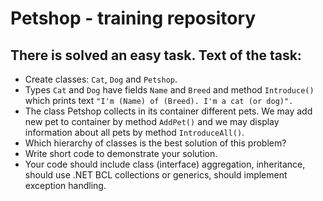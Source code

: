 Petshop - training repository
===================== 

There is solved an easy task. Text of the task:
-----------------------------------


* Create classes: `Cat`, `Dog` and `Petshop`.
* Types `Cat` and `Dog` have fields `Name` and `Breed` and method `Introduce()` which prints text `"I'm (Name) of (Breed). I'm a cat (or dog)".`
* The class Petshop collects in its container different pets.
We may add new pet to container by method `AddPet()` and we may display information about all pets by method `IntroduceAll()`.
* Which hierarchy of classes is the best solution of this problem?
* Write short code to demonstrate your solution. 
* Your code should include class (interface) aggregation, inheritance, should use .NET BCL collections or generics, 
should implement exception handling.
